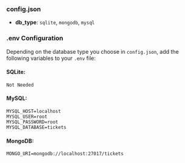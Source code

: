 ### config.json
- **db_type**: `sqlite`, `mongodb`, `mysql`  

### .env Configuration
Depending on the database type you choose in `config.json`, add the following variables to your `.env` file:

#### SQLite:
`Not Needed`

#### MySQL:
```
MYSQL_HOST=localhost
MYSQL_USER=root
MYSQL_PASSWORD=root
MYSQL_DATABASE=tickets
```

#### MongoDB:
```
MONGO_URI=mongodb://localhost:27017/tickets
```

